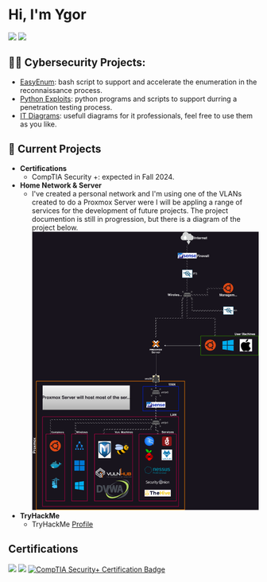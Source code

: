 <h1>Hi, I'm Ygor </h1>
<a href="https://linkedin.com/in/ygorhonesto"><img src="https://img.shields.io/badge/-LinkedIn-0072b1?&style=for-the-badge&logo=linkedin&logoColor=white" /></a>
<a href="https://www.instagram.com/ygorhonesto"><img src="https://img.shields.io/badge/-Instagram-3f729b?&style=for-the-badge&logo=instagram&logoColor=white" /></a>
<h2>👨‍💻 Cybersecurity Projects:</h2>

- [EasyEnum](https://github.com/honestoygor/EasyEnum): bash script to support and accelerate the enumeration in the reconnaissance process.
- [Python Exploits](https://github.com/honestoygor/pythonexploits): python programs and scripts to support durring a penetration testing process.
- [IT Diagrams](https://github.com/honestoygor/diagrams): usefull diagrams for it professionals, feel free to use them as you like.

<h2>🔭 Current Projects </h2>

- <b>Certifications</b>
  - CompTIA Security +: expected in Fall 2024.
- <b>Home Network & Server</b>
  - I've created a personal network and I'm using one of the VLANs created to do a Proxmox Server were I will be appling a range of services for the development of future projects. The project documention is still in progression, but there is a diagram of the project below.
![network_project_diagram](https://github.com/honestoygor/diagrams/blob/main/network_project_diagram.svg)
- <b>TryHackMe</b>
  - TryHackMe [Profile](https://tryhackme.com/p/Honygu)
 
<h2>Certifications</h2>
<a href="https://certification.testout.com/verifycert/6-2C6-VERWN9" target="_blank"><img src="https://img.shields.io/badge/-Testout%20PC%20Pro-0000FF?style=for-the-badge&logo=Testout&logoColor=white" /></a>
<a href="https://www.credly.com/badges/0fed9350-f7ec-4dd1-b433-79b62a3c8ea7/linked_in?t=setevi" target="_blank"><img src="https://img.shields.io/badge/-CompTIA%20A+-0096D6?style=for-the-badge&logo=Comptia&logoColor=white" /></a>
<a href="https://www.credly.com/badges/d083821d-b3e7-4f84-82f4-b5f144c34218/linked_in_profile" target="_blank"><img src="https://img.shields.io/badge/-CompTIA%20Security+-0096D6?style=for-the-badge&logo=Comptia&logoColor=white" alt="CompTIA Security+ Certification Badge" /></a>


<!--

<h2>📺 YouTube Videos</h2>  

Here are some ideas to get you started:

- 🔭 I’m currently working on ...
- 🌱 I’m currently learning ...
- 👯 I’m looking to collaborate on ...
- 🤔 I’m looking for help with ...
- 💬 Ask me about ...
- 📫 How to reach me: ...
- 😄 Pronouns: ...
- ⚡ Fun fact: ...
-->
